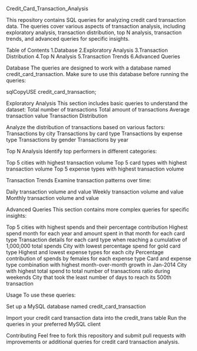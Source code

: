 Credit_Card_Transaction_Analysis

This repository contains SQL queries for analyzing credit card transaction data. The queries cover various aspects of transaction analysis, including exploratory analysis, transaction distribution, top N analysis, transaction trends, and advanced queries for specific insights.

Table of Contents
1.Database
2.Exploratory Analysis
3.Transaction Distribution
4.Top N Analysis
5.Transaction Trends
6.Advanced Queries


Database
The queries are designed to work with a database named credit_card_transaction. Make sure to use this database before running the queries:

sqlCopyUSE credit_card_transaction;


Exploratory Analysis
This section includes basic queries to understand the dataset:
Total number of transactions
Total amount of transactions
Average transaction value
Transaction Distribution

Analyze the distribution of transactions based on various factors:
Transactions by city
Transactions by card type
Transactions by expense type
Transactions by gender
Transactions by year

Top N Analysis
Identify top performers in different categories:

Top 5 cities with highest transaction volume
Top 5 card types with highest transaction volume
Top 5 expense types with highest transaction volume

Transaction Trends
Examine transaction patterns over time:

Daily transaction volume and value
Weekly transaction volume and value
Monthly transaction volume and value

Advanced Queries
This section contains more complex queries for specific insights:

Top 5 cities with highest spends and their percentage contribution
Highest spend month for each year and amount spent in that month for each card type
Transaction details for each card type when reaching a cumulative of 1,000,000 total spends
City with lowest percentage spend for gold card type
Highest and lowest expense types for each city
Percentage contribution of spends by females for each expense type
Card and expense type combination with highest month-over-month growth in Jan-2014
City with highest total spend to total number of transactions ratio during weekends
City that took the least number of days to reach its 500th transaction

Usage
To use these queries:

Set up a MySQL database named credit_card_transaction

Import your credit card transaction data into the credit_trans table
Run the queries in your preferred MySQL client

Contributing
Feel free to fork this repository and submit pull requests with improvements or additional queries for credit card transaction analysis.

